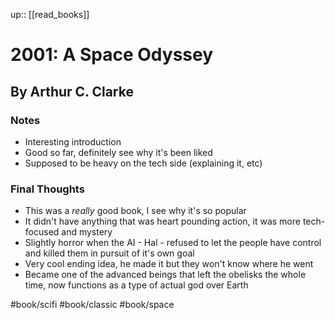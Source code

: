 up:: [[read_books]]

# 2001: A Space Odyssey
## By Arthur C. Clarke
### Notes
- Interesting introduction
- Good so far, definitely see why it's been liked
- Supposed to be heavy on the tech side (explaining it, etc)

### Final Thoughts
- This was a *really* good book, I see why it's so popular
- It didn't have anything that was heart pounding action, it was more tech-focused and mystery
- Slightly horror when the AI - Hal - refused to let the people have control and killed them in pursuit of it's own goal
- Very cool ending idea, he made it but they won't know where he went
- Became one of the advanced beings that left the obelisks the whole time, now functions as a type of actual god over Earth

#book/scifi #book/classic #book/space 